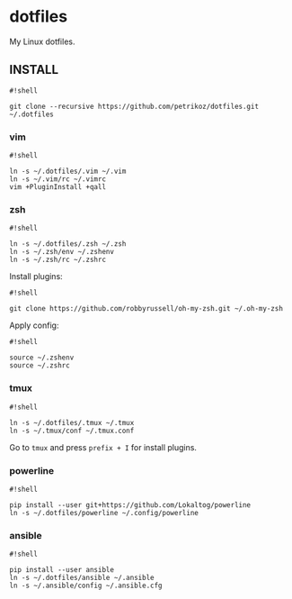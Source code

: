 # dotfiles #

My Linux dotfiles.

## INSTALL ##

```
#!shell

git clone --recursive https://github.com/petrikoz/dotfiles.git ~/.dotfiles
```

### vim ###

```
#!shell

ln -s ~/.dotfiles/.vim ~/.vim
ln -s ~/.vim/rc ~/.vimrc
vim +PluginInstall +qall
```

### zsh ###

```
#!shell

ln -s ~/.dotfiles/.zsh ~/.zsh
ln -s ~/.zsh/env ~/.zshenv
ln -s ~/.zsh/rc ~/.zshrc
```

Install plugins:

```
#!shell

git clone https://github.com/robbyrussell/oh-my-zsh.git ~/.oh-my-zsh
```

Apply config:

```
#!shell

source ~/.zshenv
source ~/.zshrc
```

### tmux ###

```
#!shell

ln -s ~/.dotfiles/.tmux ~/.tmux
ln -s ~/.tmux/conf ~/.tmux.conf
```

Go to `tmux` and press `prefix + I` for install plugins.

### powerline ###

```
#!shell

pip install --user git+https://github.com/Lokaltog/powerline
ln -s ~/.dotfiles/powerline ~/.config/powerline
```

### ansible ###

```
#!shell

pip install --user ansible
ln -s ~/.dotfiles/ansible ~/.ansible
ln -s ~/.ansible/config ~/.ansible.cfg
```
